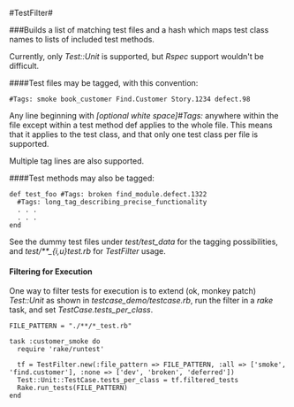 #TestFilter#

###Builds a list of matching test files and a hash which maps test class names to lists of included test methods.

Currently, only *Test::Unit* is supported, but *Rspec* support wouldn't be difficult.

####Test files may be tagged, with this convention:

    #Tags: smoke book_customer Find.Customer Story.1234 defect.98

Any line beginning with *[optional white space]#Tags:* anywhere within the file except within a test method def applies to the whole file.  This means that it applies to the
test class, and that only one test class per file is supported.

Multiple tag lines are also supported.

####Test methods may also be tagged:

    def test_foo #Tags: broken find_module.defect.1322
      #Tags: long_tag_describing_precise_functionality
      . . .
      . . .
    end

See the dummy test files under *test/test_data* for the tagging possibilities, and *test/**_{i,u}test.rb* for *TestFilter* usage.

#### Filtering for Execution

One way to filter tests for execution is to extend (ok, monkey patch) *Test::Unit* as shown in *testcase_demo/testcase.rb*, run the filter in a *rake* task, and set *TestCase.tests_per_class*.

    FILE_PATTERN = "./**/*_test.rb"

    task :customer_smoke do
      require 'rake/runtest'
    
      tf = TestFilter.new(:file_pattern => FILE_PATTERN, :all => ['smoke', 'find.customer'], :none => ['dev', 'broken', 'deferred'])
      Test::Unit::TestCase.tests_per_class = tf.filtered_tests
      Rake.run_tests(FILE_PATTERN)
    end


